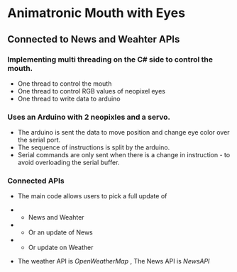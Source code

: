 # Animatronic Mouth with Eyes
## Connected to News and Weahter APIs 

### Implementing multi threading on the C# side to control the mouth.
* One thread to control the mouth
* One thread to control RGB values of neopixel eyes
* One thread to write data to arduino

### Uses an Arduino with 2 neopixles and a servo.
* The arduino is sent the data to move position and change eye color over the serial port.
* The sequence of instructions is split by the arduino.
* Serial commands are only sent when there is a change in instruction - to avoid overloading the serial buffer.

### Connected APIs
* The main code allows users to pick a full update of
- * News and Weahter
- * Or an update of News 
- * Or update on Weather
* The weather API is *OpenWeatherMap* , The News API is *NewsAPI*
